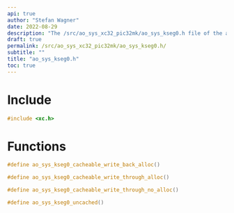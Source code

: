 ```yaml
---
api: true
author: "Stefan Wagner"
date: 2022-08-29
description: "The /src/ao_sys_xc32_pic32mk/ao_sys_kseg0.h file of the ao real-time operating system."
draft: true
permalink: /src/ao_sys_xc32_pic32mk/ao_sys_kseg0.h/
subtitle: ""
title: "ao_sys_kseg0.h"
toc: true
---
```


# Include

```c
#include <xc.h>
```

# Functions

```c
#define ao_sys_kseg0_cacheable_write_back_alloc()
```

```c
#define ao_sys_kseg0_cacheable_write_through_alloc()
```

```c
#define ao_sys_kseg0_cacheable_write_through_no_alloc()
```

```c
#define ao_sys_kseg0_uncached()
```

